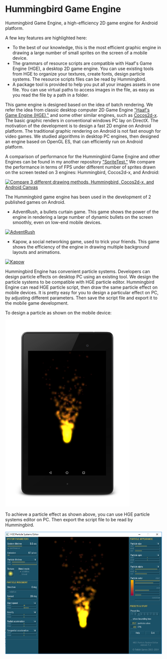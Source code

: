 # Hummingbird Game Engine
Hummingbird Game Engine, a high-efficiency 2D game engine for Android platform.

A few key features are highlighted here:
- To the best of our knowledge, this is the most efficient graphic engine in drawing a large number of small sprites on the screen of a mobile device.
- The grammars of resource scripts are compatible with Haaf's Game Engine (HGE), a desktop 2D game engine. You can use existing tools from HGE to organize your textures, create fonts, design particle systems. The resource scripts files can be read by Hummingbird.
- A package tool is provided to help you put all your images assets in one file. You can use virtual paths to access images in the file, as easy as you read the file by a path in a folder.

This game engine is designed based on the idea of batch rendering. We refer the idea from classic desktop computer 2D Game Engine ["Haaf's Game Engine (HGE),"](https://sourceforge.net/projects/hge/) and some other similar engines, such as [Cocos2d-x](http://www.cocos2d-x.org/). The basic graphic renders in conventional windows PC lay on DirectX. The motivation of the development is to design a fast 2D engine on Android platform. The traditional graphic rendering on Android is not fast enough for video games. We studied algorithms in desktop PC engines, then designed an engine based on OpenGL ES, that can efficiently run on Android platform.

A comparison of performance for the Hummingbird Game Engine and other Engines can be found in my another repository ["SpriteTest."](https://github.com/minicpp/SpriteTest) We compare the performance in terms of FPS under different number of sprites drawn on the screen tested on 3 engines: Hummingbird, Cocos2d-x, and Android:

[![Compare 3 different drawing methods, Hummingbird, Cocos2d-x, and Android Canvas](https://img.youtube.com/vi/agHmpYKi2_M/0.jpg)](https://youtu.be/agHmpYKi2_M?list=PLAkmswnok1in9Qq1BcDWr0W_9EbqbJPx8)

The Hummingbird game engine has been used in the development of 2 published games on Android.

- AdventRush, a bullets curtain game. This game shows the power of the engine in rendering a large number of dynamic bullets on the screen smoothly, even on low-end mobile devices.

[![AdventRush](https://img.youtube.com/vi/_bA8sj6XnMA/0.jpg)](https://youtu.be/_bA8sj6XnMA?list=PLAkmswnok1in9Qq1BcDWr0W_9EbqbJPx8)

- Kapow, a social networking game, used to trick your friends. This game shows the efficiency of the engine in drawing multiple background layouts and animations.

[![Kapow](https://img.youtube.com/vi/ClTcYpVR_QQ/0.jpg)](https://youtu.be/ClTcYpVR_QQ?list=PLAkmswnok1in9Qq1BcDWr0W_9EbqbJPx8)

Hummingbird Engine has convenient particle systems. Developers can design particle effects on desktop PC using an existing tool. We design the particle systems to be compatible with HGE particle editor. Hummingbird Engine can read HGE particle script, then draw the same particle effect on mobile devices. It is pretty easy for you to design a particular effect on PC, by adjusting different parameters. Then save the script file and export it to the mobile game development.

To design a particle as shown on the mobile device:

<img src="other/device_particle_running.png" alt="Particles running on Android" width="400"/>

To achieve a particle effect as shown above, you can use HGE particle systems editor on PC. Then export the script file to be read by Hummingbird.

<img src="other/editor_particle_running.png" alt="Particle editor on PC" width="600"/>
